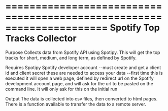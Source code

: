 =====================================================================
           Spotify Top Tracks Collector
=====================================================================

Purpose
     Collects data from Spotify API using Spotipy.  This will get the
     top tracks for short, medium, and long term, as defined by Spotify.

Requires
     Spotipy
     Spotify developer account
       --must create and get a client id and client secret
         these are needed to access your data
       --first time this is executed it will open a web page, defined by redirect url
         on the Spotify development account page, and will ask for the url to be pasted on the command line.
         It will only ask for this on the initial run

Output
     The data is collected into csv files, then converted to html pages.  There is a function available
     to transfer the data to a remote server.

